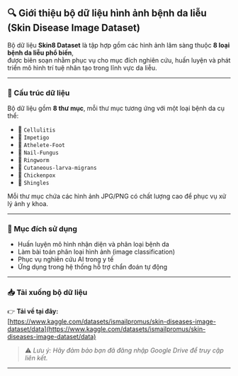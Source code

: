 ## 🔍 Giới thiệu bộ dữ liệu hình ảnh bệnh da liễu (Skin Disease Image Dataset)

Bộ dữ liệu **Skin8 Dataset** là tập hợp gồm các hình ảnh lâm sàng thuộc **8 loại bệnh da liễu phổ biến**,  
được biên soạn nhằm phục vụ cho mục đích nghiên cứu, huấn luyện và phát triển mô hình trí tuệ nhân tạo trong lĩnh vực da liễu.

---

### 📂 Cấu trúc dữ liệu

Bộ dữ liệu gồm **8 thư mục**, mỗi thư mục tương ứng với một loại bệnh da cụ thể:

- 📁 `Cellulitis` 
- 📁 `Impetigo` 
- 📁 `Athelete-Foot`
- 📁 `Nail-Fungus`
- 📁 `Ringworm`
- 📁 `Cutaneous-larva-migrans`
- 📁 `Chickenpox`
- 📁 `Shingles`


Mỗi thư mục chứa các hình ảnh JPG/PNG có chất lượng cao để phục vụ xử lý ảnh y khoa.

---

### 🎯 Mục đích sử dụng

- Huấn luyện mô hình nhận diện và phân loại bệnh da  
- Làm bài toán phân loại hình ảnh (image classification)  
- Phục vụ nghiên cứu AI trong y tế  
- Ứng dụng trong hệ thống hỗ trợ chẩn đoán tự động

---

### 📥 Tải xuống bộ dữ liệu

👉 **Tải về tại đây:**  
[https://www.kaggle.com/datasets/ismailpromus/skin-diseases-image-dataset/data](https://www.kaggle.com/datasets/ismailpromus/skin-diseases-image-dataset/data)

> ⚠️ *Lưu ý: Hãy đảm bảo bạn đã đăng nhập Google Drive để truy cập liên kết.*

---
